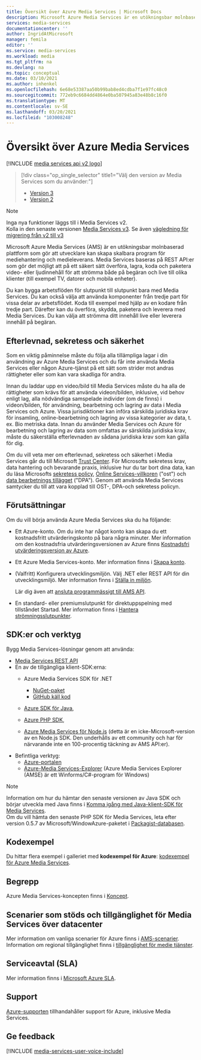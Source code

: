 ```yaml
---
title: Översikt över Azure Media Services | Microsoft Docs
description: Microsoft Azure Media Services är en utökningsbar molnbaserad plattform som gör att utvecklare kan skapa skalbara program för mediehantering och medieleverans. Den här artikeln ger en översikt över Azure Media Services.
services: media-services
documentationcenter: ''
author: IngridAtMicrosoft
manager: femila
editor: ''
ms.service: media-services
ms.workload: media
ms.tgt_pltfrm: na
ms.devlang: na
ms.topic: conceptual
ms.date: 03/10/2021
ms.author: inhenkel
ms.openlocfilehash: 6e68e53387aa50b99bab8ed4cdba7f1e97fc48c0
ms.sourcegitcommit: 772eb9c6684dd4864e0ba507945a83e48b8c16f0
ms.translationtype: MT
ms.contentlocale: sv-SE
ms.lasthandoff: 03/20/2021
ms.locfileid: "103008248"
---
```

# <a name="azure-media-services-overview"></a>Översikt över Azure Media Services

[!INCLUDE [media services api v2 logo](./includes/v2-hr.md)]

> [!div class="op_single_selector" title1="Välj den version av Media Services som du använder:"]
> * [Version 3](../latest/media-services-overview.md)
> * [Version 2](media-services-overview.md)

> [!NOTE]
> Inga nya funktioner läggs till i Media Services v2. <br/>Kolla in den senaste versionen [Media Services v3](../latest/index.yml). Se även [vägledning för migrering från v2 till v3](../latest/migrate-v-2-v-3-migration-introduction.md)

Microsoft Azure Media Services (AMS) är en utökningsbar molnbaserad plattform som gör att utvecklare kan skapa skalbara program för mediehantering och medieleverans. Media Services baseras på REST API:er som gör det möjligt att på ett säkert sätt överföra, lagra, koda och paketera video- eller ljudinnehåll för att strömma både på begäran och live till olika klienter (till exempel TV, datorer och mobila enheter).

Du kan bygga arbetsflöden för slutpunkt till slutpunkt bara med Media Services. Du kan också välja att använda komponenter från tredje part för vissa delar av arbetsflödet. Koda till exempel med hjälp av en kodare från tredje part. Därefter kan du överföra, skydda, paketera och leverera med Media Services. Du kan välja att strömma ditt innehåll live eller leverera innehåll på begäran. 


## <a name="compliance-privacy-and-security"></a>Efterlevnad, sekretess och säkerhet

Som en viktig påminnelse måste du följa alla tillämpliga lagar i din användning av Azure Media Services och du får inte använda Media Services eller någon Azure-tjänst på ett sätt som strider mot andras rättigheter eller som kan vara skadliga för andra.

Innan du laddar upp en video/bild till Media Services måste du ha alla de rättigheter som krävs för att använda videon/bilden, inklusive, vid behov enligt lag, alla nödvändiga samspelade individer (om de finns) i videon/bilden, för användning, bearbetning och lagring av data i Media Services och Azure. Vissa jurisdiktioner kan införa särskilda juridiska krav för insamling, online-bearbetning och lagring av vissa kategorier av data, t. ex. Bio metriska data. Innan du använder Media Services och Azure för bearbetning och lagring av data som omfattas av särskilda juridiska krav, måste du säkerställa efterlevnaden av sådana juridiska krav som kan gälla för dig.

Om du vill veta mer om efterlevnad, sekretess och säkerhet i Media Services går du till Microsoft [Trust Center](https://www.microsoft.com/trust-center/?rtc=1). För Microsofts sekretess krav, data hantering och bevarande praxis, inklusive hur du tar bort dina data, kan du läsa Microsofts [sekretess policy](https://privacy.microsoft.com/PrivacyStatement), [Online Services-villkoren](https://www.microsoft.com/licensing/product-licensing/products?rtc=1) ("ost") och [data bearbetnings tillägget](https://www.microsoftvolumelicensing.com/DocumentSearch.aspx?Mode=3&DocumentTypeId=67) ("DPA"). Genom att använda Media Services samtycker du till att vara kopplad till OST-, DPA-och sekretess policyn.
 
## <a name="prerequisites"></a>Förutsättningar

Om du vill börja använda Azure Media Services ska du ha följande:

* Ett Azure-konto. Om du inte har något konto kan skapa du ett kostnadsfritt utvärderingskonto på bara några minuter. Mer information om den kostnadsfria utvärderingsversionen av Azure finns [Kostnadsfri utvärderingsversion av Azure](https://azure.microsoft.com).
* Ett Azure Media Services-konto. Mer information finns i [Skapa konto](media-services-portal-create-account.md).
* (Valfritt) Konfigurera utvecklingsmiljön. Välj .NET eller REST API för din utvecklingsmiljö. Mer information finns i [Ställa in miljön](media-services-dotnet-how-to-use.md).

    Lär dig även att [ansluta programmässigt till AMS API](media-services-use-aad-auth-to-access-ams-api.md).
* En standard- eller premiumslutpunkt för direktuppspelning med tillståndet Startad.  Mer information finns i [Hantera strömningsslutpunkter](media-services-portal-manage-streaming-endpoints.md).

## <a name="sdks-and-tools"></a>SDK:er och verktyg

Bygg Media Services-lösningar genom att använda:

* [Media Services REST API](/rest/api/media/operations/azure-media-services-rest-api-reference)
* En av de tillgängliga klient-SDK:erna:
    * Azure Media Services SDK för .NET
    
        * [NuGet-paket](https://www.nuget.org/packages/windowsazure.mediaservices/)
        * [GitHub käll kod](https://github.com/Azure/azure-sdk-for-media-services)
    * [Azure SDK för Java](https://github.com/Azure/azure-sdk-for-java),
    * [Azure PHP SDK](https://github.com/Azure/azure-sdk-for-php),
    * [Azure Media Services för Node.js](https://github.com/michelle-becker/node-ams-sdk/blob/master/lib/request.js) (detta är en icke-Microsoft-version av en Node.js SDK. Den underhålls av ett community och har för närvarande inte en 100-procentig täckning av AMS API:er).
* Befintliga verktyg:
    * [Azure-portalen](https://portal.azure.com/)
    * [Azure-Media Services-Explorer](https://github.com/Azure/Azure-Media-Services-Explorer) (Azure Media Services Explorer (AMSE) är ett Winforms/C#-program för Windows)

> [!NOTE]
> Information om hur du hämtar den senaste versionen av Java SDK och börjar utveckla med Java finns i [Komma igång med Java-klient-SDK för Media Services](./media-services-java-how-to-use.md). <br/>
> Om du vill hämta den senaste PHP SDK för Media Services, leta efter version 0.5.7 av Microsoft/WindowAzure-paketet i [Packagist-databasen](https://packagist.org/packages/microsoft/windowsazure#v0.5.7).  

## <a name="code-samples"></a>Kodexempel

Du hittar flera exempel i galleriet med **kodexempel för Azure**: [kodexempel för Azure Media Services](https://azure.microsoft.com/resources/samples/?service=media-services&sort=0).

## <a name="concepts"></a>Begrepp

Azure Media Services-koncepten finns i [Koncept](media-services-concepts.md).

## <a name="supported-scenarios-and-availability-of-media-services-across-data-centers"></a>Scenarier som stöds och tillgänglighet för Media Services över datacenter

Mer information om vanliga scenarier för Azure finns i [AMS-scenarier](scenarios-and-availability.md).
Information om regional tillgänglighet finns i [tillgänglighet för medie tjänster](availability-regions-v-2.md).

## <a name="service-level-agreement-sla"></a>Serviceavtal (SLA)

Mer information finns i [Microsoft Azure SLA](https://azure.microsoft.com/support/legal/sla/).

## <a name="support"></a>Support

[Azure-supporten](https://azure.microsoft.com/support/options/) tillhandahåller support för Azure, inklusive Media Services.

## <a name="provide-feedback"></a>Ge feedback

[!INCLUDE [media-services-user-voice-include](../../../includes/media-services-user-voice-include.md)]
